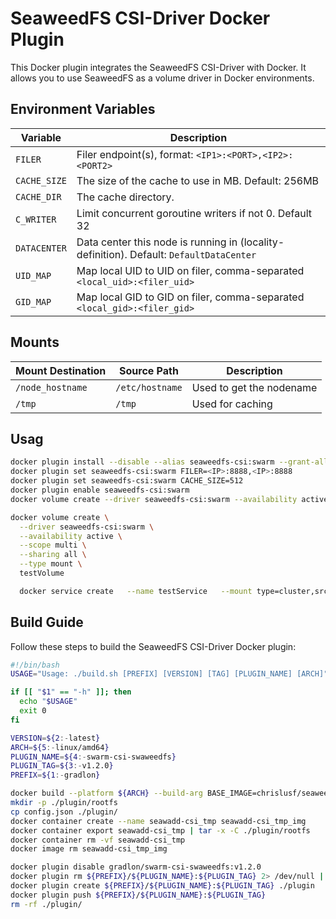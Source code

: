 # SeaweedFS CSI-Driver Docker Plugin

This Docker plugin integrates the SeaweedFS CSI-Driver with Docker. It allows you to use SeaweedFS as a volume driver in Docker environments.

## Environment Variables

| Variable              | Description                                                                                           |
|-----------------------|-------------------------------------------------------------------------------------------------------|
| `FILER`               | Filer endpoint(s), format: `<IP1>:<PORT>,<IP2>:<PORT2>`                                                |
| `CACHE_SIZE`          | The size of the cache to use in MB. Default: 256MB                                                     |
| `CACHE_DIR`           | The cache directory.                                                                                   |
| `C_WRITER`            | Limit concurrent goroutine writers if not 0. Default 32                                                |
| `DATACENTER`          | Data center this node is running in (locality-definition). Default: `DefaultDataCenter`                |
| `UID_MAP`             | Map local UID to UID on filer, comma-separated `<local_uid>:<filer_uid>`                               |
| `GID_MAP`             | Map local GID to GID on filer, comma-separated `<local_gid>:<filer_gid>`                               |

## Mounts

| Mount Destination   | Source Path     | Description                  |
|---------------------|-----------------|------------------------------|
| `/node_hostname`    | `/etc/hostname` | Used to get the nodename     |
| `/tmp`              | `/tmp`          | Used for caching             |

## Usag

```bash
docker plugin install --disable --alias seaweedfs-csi:swarm --grant-all-permissions gradlon/swarm-csi-swaweedfs:v1.2.0
docker plugin set seaweedfs-csi:swarm FILER=<IP>:8888,<IP>:8888
docker plugin set seaweedfs-csi:swarm CACHE_SIZE=512
docker plugin enable seaweedfs-csi:swarm
docker volume create --driver seaweedfs-csi:swarm --availability active --scope single --sharing none  --type mount --opt path="/docker/volumes/teste1" test-volume

docker volume create \
  --driver seaweedfs-csi:swarm \
  --availability active \
  --scope multi \
  --sharing all \
  --type mount \
  testVolume

  docker service create   --name testService   --mount type=cluster,src=testVolume,dst=/usr/share/nginx/html   --publish 2080:80   nginx
```

## Build Guide

Follow these steps to build the SeaweedFS CSI-Driver Docker plugin:

```bash
#!/bin/bash
USAGE="Usage: ./build.sh [PREFIX] [VERSION] [TAG] [PLUGIN_NAME] [ARCH]"

if [[ "$1" == "-h" ]]; then
  echo "$USAGE"
  exit 0
fi

VERSION=${2:-latest}
ARCH=${5:-linux/amd64}
PLUGIN_NAME=${4:-swarm-csi-swaweedfs}
PLUGIN_TAG=${3:-v1.2.0}
PREFIX=${1:-gradlon}

docker build --platform ${ARCH} --build-arg BASE_IMAGE=chrislusf/seaweedfs-csi-driver:${VERSION} --build-arg ARCH=$ARCH -t seawadd-csi_tmp_img .
mkdir -p ./plugin/rootfs
cp config.json ./plugin/
docker container create --name seawadd-csi_tmp seawadd-csi_tmp_img 
docker container export seawadd-csi_tmp | tar -x -C ./plugin/rootfs
docker container rm -vf seawadd-csi_tmp 
docker image rm seawadd-csi_tmp_img 

docker plugin disable gradlon/swarm-csi-swaweedfs:v1.2.0
docker plugin rm ${PREFIX}/${PLUGIN_NAME}:${PLUGIN_TAG} 2> /dev/null || true
docker plugin create ${PREFIX}/${PLUGIN_NAME}:${PLUGIN_TAG} ./plugin
docker plugin push ${PREFIX}/${PLUGIN_NAME}:${PLUGIN_TAG}
rm -rf ./plugin/
```
